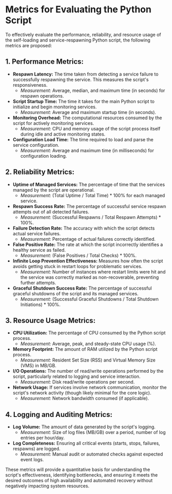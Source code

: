 # Metrics for Evaluating the Python Script

To effectively evaluate the performance, reliability, and resource usage of the self-loading and service-respawning Python script, the following metrics are proposed:

## 1. Performance Metrics:

*   **Respawn Latency:** The time taken from detecting a service failure to successfully respawning the service. This measures the script's responsiveness.
    *   *Measurement:* Average, median, and maximum time (in seconds) for respawn operations.
*   **Script Startup Time:** The time it takes for the main Python script to initialize and begin monitoring services.
    *   *Measurement:* Average and maximum startup time (in seconds).
*   **Monitoring Overhead:** The computational resources consumed by the script for actively monitoring services.
    *   *Measurement:* CPU and memory usage of the script process itself during idle and active monitoring states.
*   **Configuration Load Time:** The time required to load and parse the service configuration.
    *   *Measurement:* Average and maximum time (in milliseconds) for configuration loading.

## 2. Reliability Metrics:

*   **Uptime of Managed Services:** The percentage of time that the services managed by the script are operational.
    *   *Measurement:* (Total Uptime / Total Time) * 100% for each managed service.
*   **Respawn Success Rate:** The percentage of successful service respawn attempts out of all detected failures.
    *   *Measurement:* (Successful Respawns / Total Respawn Attempts) * 100%.
*   **Failure Detection Rate:** The accuracy with which the script detects actual service failures.
    *   *Measurement:* Percentage of actual failures correctly identified.
*   **False Positive Rate:** The rate at which the script incorrectly identifies a healthy service as failed.
    *   *Measurement:* (False Positives / Total Checks) * 100%.
*   **Infinite Loop Prevention Effectiveness:** Measures how often the script avoids getting stuck in restart loops for problematic services.
    *   *Measurement:* Number of instances where restart limits were hit and the service was correctly marked as non-recoverable, preventing further attempts.
*   **Graceful Shutdown Success Rate:** The percentage of successful graceful shutdowns of the script and its managed services.
    *   *Measurement:* (Successful Graceful Shutdowns / Total Shutdown Initiations) * 100%.

## 3. Resource Usage Metrics:

*   **CPU Utilization:** The percentage of CPU consumed by the Python script process.
    *   *Measurement:* Average, peak, and steady-state CPU usage (%).
*   **Memory Footprint:** The amount of RAM utilized by the Python script process.
    *   *Measurement:* Resident Set Size (RSS) and Virtual Memory Size (VMS) in MB/GB.
*   **I/O Operations:** The number of read/write operations performed by the script, particularly related to logging and service interaction.
    *   *Measurement:* Disk read/write operations per second.
*   **Network Usage:** If services involve network communication, monitor the script's network activity (though likely minimal for the core logic).
    *   *Measurement:* Network bandwidth consumed (if applicable).

## 4. Logging and Auditing Metrics:

*   **Log Volume:** The amount of data generated by the script's logging.
    *   *Measurement:* Size of log files (MB/GB) over a period, number of log entries per hour/day.
*   **Log Completeness:** Ensuring all critical events (starts, stops, failures, respawns) are logged.
    *   *Measurement:* Manual audit or automated checks against expected event logs.

These metrics will provide a quantitative basis for understanding the script's effectiveness, identifying bottlenecks, and ensuring it meets the desired outcomes of high availability and automated recovery without negatively impacting system resources.